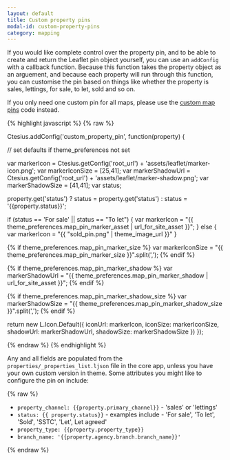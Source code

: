 ```yaml
---
layout: default
title: Custom property pins
modal-id: custom-property-pins
category: mapping
---
```

If you would like complete control over the property pin, and to be able to create and return the Leaflet pin object yourself, you can use an ``addConfig`` with a callback function. Because this function takes the property object as an arguement, and because each property will run through this function, you can customise the pin based on things like whether the property is sales, lettings, for sale, to let, sold and so on.

If you only need one custom pin for all maps, please use the [custom map pins](/mapping/#custom-map-pins) code instead. 

{% highlight javascript %}
{% raw %}

Ctesius.addConfig('custom_property_pin', function(property) {

 // set defaults if theme_preferences not set

 var markerIcon = Ctesius.getConfig('root_url') + 'assets/leaflet/marker-icon.png';
 var markerIconSize = [25,41];
 var markerShadowUrl = Ctesius.getConfig('root_url') + 'assets/leaflet/marker-shadow.png';
 var markerShadowSize = [41,41];
 var status;

 property.get('status') ? status = property.get('status') : status = '{{property.status}}';

 if (status == 'For sale' || status == "To let") {
  var markerIcon = "{{ theme_preferences.map_pin_marker_asset | url_for_site_asset }}";
 } else {
  var markerIcon = "{{ "sold_pin.png" | theme_image_url }}"
 }
       
 {% if theme_preferences.map_pin_marker_size %}
  var markerIconSize = "{{ theme_preferences.map_pin_marker_size }}".split(',');
 {% endif %}

 {% if theme_preferences.map_pin_marker_shadow %}
  var markerShadowUrl = "{{ theme_preferences.map_pin_marker_shadow | url_for_site_asset }}";
 {% endif %}

 {% if theme_preferences.map_pin_marker_shadow_size %}
  var markerShadowSize = "{{ theme_preferences.map_pin_marker_shadow_size }}".split(',');
 {% endif %}

 return new L.Icon.Default({
  iconUrl: markerIcon,
  iconSize: markerIconSize,
  shadowUrl: markerShadowUrl,
  shadowSize: markerShadowSize
 })
});

{% endraw %}
{% endhighlight %}

Any and all fields are populated from the ``properties/_properties_list.ljson`` file in the core app, unless you have your own custom version in theme. Some attributes you might like to configure the pin on include:

{% raw %}

- ``property_channel: {{property.primary_channel}}`` - 'sales' or 'lettings'
- ``status: {{ property.status}}`` - examples include - 'For sale', 'To let', 'Sold', 'SSTC', 'Let', Let agreed'
- ``property_type: {{property.property_type}}``
- ``branch_name: '{{property.agency.branch.branch_name}}'``

{% endraw %}

